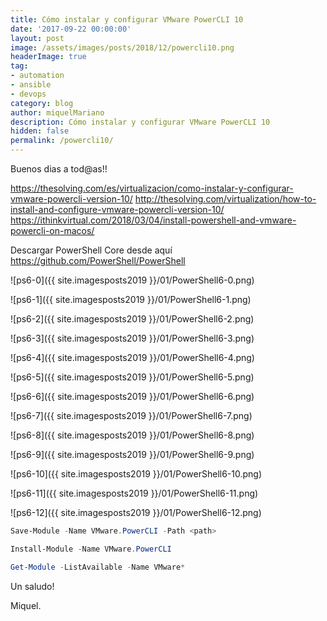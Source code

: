 ```yaml
---
title: Cómo instalar y configurar VMware PowerCLI 10
date: '2017-09-22 00:00:00'
layout: post
image: /assets/images/posts/2018/12/powercli10.png
headerImage: true
tag:
- automation
- ansible
- devops
category: blog
author: miquelMariano
description: Cómo instalar y configurar VMware PowerCLI 10
hidden: false
permalink: /powercli10/
---
```


Buenos dias a tod@as!!


https://thesolving.com/es/virtualizacion/como-instalar-y-configurar-vmware-powercli-version-10/
http://thesolving.com/virtualization/how-to-install-and-configure-vmware-powercli-version-10/
https://ithinkvirtual.com/2018/03/04/install-powershell-and-vmware-powercli-on-macos/


Descargar PowerShell Core desde aquí
https://github.com/PowerShell/PowerShell

![ps6-0]({{ site.imagesposts2019 }}/01/PowerShell6-0.png)

![ps6-1]({{ site.imagesposts2019 }}/01/PowerShell6-1.png)

![ps6-2]({{ site.imagesposts2019 }}/01/PowerShell6-2.png)

![ps6-3]({{ site.imagesposts2019 }}/01/PowerShell6-3.png)

![ps6-4]({{ site.imagesposts2019 }}/01/PowerShell6-4.png)

![ps6-5]({{ site.imagesposts2019 }}/01/PowerShell6-5.png)

![ps6-6]({{ site.imagesposts2019 }}/01/PowerShell6-6.png)

![ps6-7]({{ site.imagesposts2019 }}/01/PowerShell6-7.png)

![ps6-8]({{ site.imagesposts2019 }}/01/PowerShell6-8.png)

![ps6-9]({{ site.imagesposts2019 }}/01/PowerShell6-9.png)

![ps6-10]({{ site.imagesposts2019 }}/01/PowerShell6-10.png)

![ps6-11]({{ site.imagesposts2019 }}/01/PowerShell6-11.png)

![ps6-12]({{ site.imagesposts2019 }}/01/PowerShell6-12.png)

```powershell
Save-Module -Name VMware.PowerCLI -Path <path>
```
```powershell
Install-Module -Name VMware.PowerCLI
```

```powershell
Get-Module -ListAvailable -Name VMware*
```

Un saludo!

Miquel.


